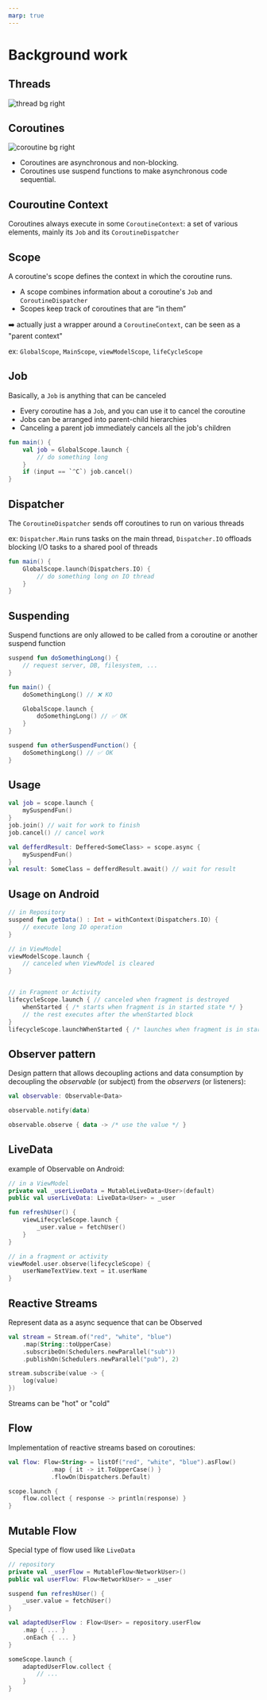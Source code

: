 ```yaml
---
marp: true
---
```

<!-- headingDivider: 2 -->

# Background work

## Threads

![thread bg right](assets/thread.png)

## Coroutines

![coroutine bg right](assets/coroutine.png)

- Coroutines are asynchronous and non-blocking.
- Coroutines use suspend functions to make asynchronous code sequential.

## Couroutine Context

Coroutines always execute in some `CoroutineContext`: a set of various elements, mainly its `Job` and its `CoroutineDispatcher`

## Scope

A coroutine's scope defines the context in which the coroutine runs.

- A scope combines information about a coroutine's `Job` and `CoroutineDispatcher`
- Scopes keep track of coroutines that are “in them”

➡️ actually just a wrapper around a `CoroutineContext`, can be seen as a "parent context"

ex: `GlobalScope`, `MainScope`, `viewModelScope`, `lifeCycleScope`

## Job

Basically, a `Job` is anything that can be canceled

- Every coroutine has a `Job`, and you can use it to cancel the coroutine
- Jobs can be arranged into parent-child hierarchies
- Canceling a parent job immediately cancels all the job's children

```kotlin
fun main() {
    val job = GlobalScope.launch { 
        // do something long
    }
    if (input == `^C`) job.cancel()
}
```

## Dispatcher

The `CoroutineDispatcher` sends off coroutines to run on various threads

ex: `Dispatcher.Main` runs tasks on the main thread, `Dispatcher.IO` offloads blocking I/O tasks to a shared pool of threads

```kotlin
fun main() {
    GlobalScope.launch(Dispatchers.IO) { 
        // do something long on IO thread
    }
}
```

## Suspending

Suspend functions are only allowed to be called from a coroutine or another suspend function

```kotlin
suspend fun doSomethingLong() { 
    // request server, DB, filesystem, ...
}

fun main() {
    doSomethingLong() // ❌ KO 

    GlobalScope.launch { 
        doSomethingLong() // ✅ OK
    }
}

suspend fun otherSuspendFunction() {
    doSomethingLong() // ✅ OK
}
```

## Usage

```kotlin
val job = scope.launch {
    mySuspendFun()
}
job.join() // wait for work to finish
job.cancel() // cancel work

val defferdResult: Deffered<SomeClass> = scope.async {
    mySuspendFun()
}
val result: SomeClass = defferdResult.await() // wait for result
```

## Usage on Android

```kotlin
// in Repository
suspend fun getData() : Int = withContext(Dispatchers.IO) {  
    // execute long IO operation
}

// in ViewModel
viewModelScope.launch { 
    // canceled when ViewModel is cleared
}


// in Fragment or Activity
lifecycleScope.launch { // canceled when fragment is destroyed
    whenStarted { /* starts when fragment is in started state */ }
    // the rest executes after the whenStarted block
}
lifecycleScope.launchWhenStarted { /* launches when fragment is in started state */ }
```

## Observer pattern

Design pattern that allows decoupling actions and data consumption by decoupling the *observable* (or subject) from the *observers* (or listeners):

```kotlin
val observable: Observable<Data>

observable.notify(data)

observable.observe { data -> /* use the value */ }
```

## LiveData

example of Observable on Android:

```kotlin
// in a ViewModel
private val _userLiveData = MutableLiveData<User>(default)
public val userLiveData: LiveData<User> = _user

fun refreshUser() {
    viewLifecycleScope.launch {
        _user.value = fetchUser()
    }
}

// in a fragment or activity
viewModel.user.observe(lifecycleScope) {
    userNameTextView.text = it.userName
}
```

## Reactive Streams

Represent data as a async sequence that can be Observed

```kotlin
val stream = Stream.of("red", "white", "blue")
    .map(String::toUpperCase)
    .subscribeOn(Schedulers.newParallel("sub"))
    .publishOn(Schedulers.newParallel("pub"), 2)

stream.subscribe(value -> {
    log(value)
})
```

Streams can be "hot" or "cold"

## Flow

Implementation of reactive streams based on coroutines:

```kotlin
val flow: Flow<String> = listOf("red", "white", "blue").asFlow() 
            .map { it -> it.ToUpperCase() }
            .flowOn(Dispatchers.Default)

scope.launch {
    flow.collect { response -> println(response) }
}
```

## Mutable Flow

Special type of flow used like `LiveData`

```kotlin
// repository
private val _userFlow = MutableFlow<NetworkUser>()
public val userFlow: Flow<NetworkUser> = _user

suspend fun refreshUser() {
    _user.value = fetchUser()
}

val adaptedUserFlow : Flow<User> = repository.userFlow
    .map { ... }
    .onEach { ... }
}

someScope.launch {
    adaptedUserFlow.collect {
        // ...
    }
}
```
